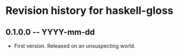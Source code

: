 # Revision history for haskell-gloss

## 0.1.0.0 -- YYYY-mm-dd

* First version. Released on an unsuspecting world.
